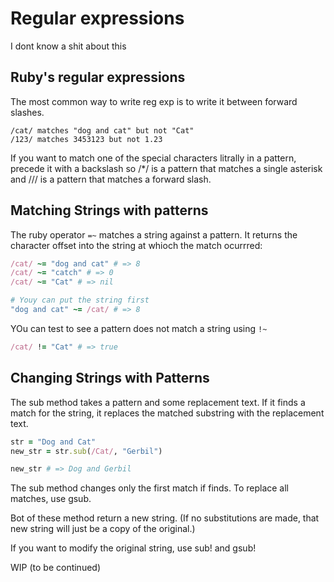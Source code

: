 # Regular expressions

I dont know a shit about this

## Ruby's regular expressions

The most common way to write reg exp is to write it between forward slashes.

```
/cat/ matches "dog and cat" but not "Cat"
/123/ matches 3453123 but not 1.23
```

If you want to match one of the special characters litrally in a pattern, precede it with a backslash so /\*/ is a pattern that matches a single asterisk and /\// is a pattern that matches a forward slash.

## Matching Strings with patterns

The ruby operator `=~` matches a string against a pattern. It returns the character offset into the string at whioch the match ocurrred:

```ruby
/cat/ ~= "dog and cat" # => 8
/cat/ ~= "catch" # => 0
/cat/ ~= "Cat" # => nil

# Youy can put the string first
"dog and cat" ~= /cat/ # => 8
```

YOu can test to see a pattern does not match a string using `!~`

```ruby
/cat/ != "Cat" # => true
```

## Changing Strings with Patterns

The sub method takes a pattern and some replacement text. If it finds a match for the string, it replaces the matched substring with the replacement text.

```ruby
str = "Dog and Cat"
new_str = str.sub(/Cat/, "Gerbil")

new_str # => Dog and Gerbil
```

The sub method changes only the first match if finds. To replace all matches, use gsub.

Bot of these method return a new string. (If no substitutions are made, that new string will just be a copy of the original.)

If you want to modify the original string, use sub! and gsub!

WIP (to be continued)
